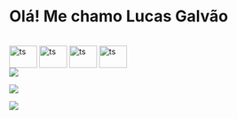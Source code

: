 <h1 style=" font-family=helvetica; font-size=20pt " >Olá! Me chamo Lucas Galvão</h1>


<div style="display: inline_block"><br>
   <img align="center" alt="ts" height="40" width="50" src="https://cdn.jsdelivr.net/gh/devicons/devicon@latest/icons/typescript/typescript-original.svg">
<img align="center" alt="ts" height="40" width="50"  src="https://cdn.jsdelivr.net/gh/devicons/devicon@latest/icons/nextjs/nextjs-original-wordmark.svg" ">
<img align="center" alt="ts" height="40" width="50" src="https://cdn.jsdelivr.net/gh/devicons/devicon@latest/icons/react/react-original.svg">
<img align="center" alt="ts" height="40" width="50" src="https://cdn.jsdelivr.net/gh/devicons/devicon@latest/icons/tailwindcss/tailwindcss-original.svg">



 
</div>

<div>
  <a href="https://instagram.com/lucas_vgb" target="_blank"><img src="https://img.shields.io/badge/-Instagram-%23E4405F?style=for-the-badge&logo=instagram&logoColor=white" target="_blank"></a>

  <a href = "lucas.galvao0707@gmail.com"><img src="https://img.shields.io/badge/-Gmail-%23333?style=for-the-badge&logo=gmail&logoColor=white" target="_blank"></a>

 <a href="https://www.linkedin.com/in/lucas-galvão-b59074297/" target="_blank"><img src="https://img.shields.io/badge/-LinkedIn-%230077B5?style=for-the-badge&logo=linkedin&logoColor=white" target="_blank"></a> 
   

</div>
